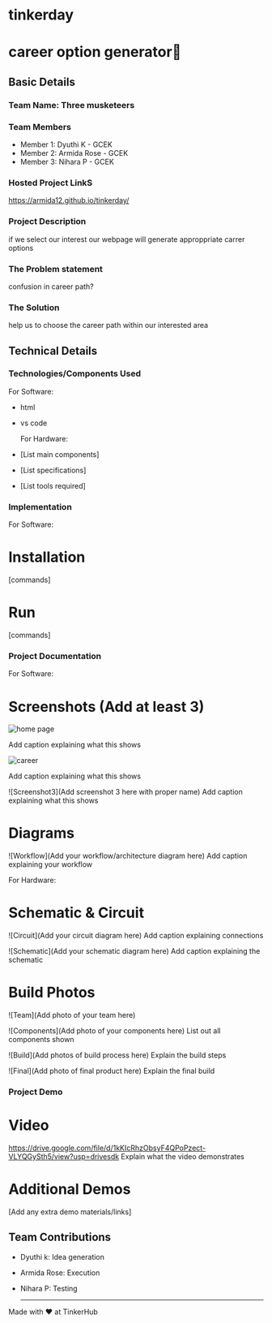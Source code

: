 # tinkerday
# career option generator🎯


## Basic Details
### Team Name: Three musketeers


### Team Members
- Member 1: Dyuthi K - GCEK
- Member 2: Armida Rose - GCEK
- Member 3: Nihara P - GCEK

### Hosted Project LinkS
https://armida12.github.io/tinkerday/

### Project Description
if we select our interest our webpage will generate approppriate carrer options

### The Problem statement
confusion in career path?

### The Solution
help us to choose the career path within our interested area

## Technical Details
### Technologies/Components Used
For Software:
- html

  
- vs code

  For Hardware:
- [List main components]
- [List specifications]
- [List tools required]

### Implementation
For Software:
# Installation
[commands]

# Run
[commands]

### Project Documentation
For Software:

# Screenshots (Add at least 3)
![home page](https://github.com/user-attachments/assets/a1502424-7d54-4110-8118-5ad0df7b731c)

Add caption explaining what this shows

![career](https://github.com/user-attachments/assets/908f10e6-5a0b-4ea8-9857-9dddfe324cb8)

Add caption explaining what this shows

![Screenshot3](Add screenshot 3 here with proper name)
Add caption explaining what this shows

# Diagrams
![Workflow](Add your workflow/architecture diagram here)
Add caption explaining your workflow

For Hardware:

# Schematic & Circuit
![Circuit](Add your circuit diagram here)
Add caption explaining connections

![Schematic](Add your schematic diagram here)
Add caption explaining the schematic

# Build Photos
![Team](Add photo of your team here)


![Components](Add photo of your components here)
List out all components shown

![Build](Add photos of build process here)
Explain the build steps

![Final](Add photo of final product here)
Explain the final build

### Project Demo
# Video
https://drive.google.com/file/d/1kKIcRhzObsyF4QPoPzect-VLYQGySth5/view?usp=drivesdk
Explain what the video demonstrates

# Additional Demos
[Add any extra demo materials/links]

## Team Contributions
- Dyuthi k: Idea generation
- Armida Rose: Execution
- Nihara P: Testing

  ---
Made with ❤ at TinkerHub




